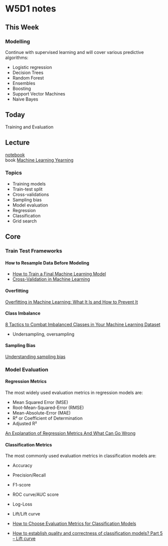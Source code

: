 # W5D1 notes

## This Week

### Modelling  

Continue with supervised learning and will cover various predictive algorithms:

- Logistic regression 
- Decision Trees
- Random Forest
- Ensembles
- Boosting
- Support Vector Machines
- Naive Bayes

## Today

Training and Evaluation

## Lecture

[notebook](https://drive.google.com/drive/folders/1bTI1E3jzrvznGReQmjzkxXacmCB2Xbhy)  
book [Machine Learning Yearning](https://www.dbooks.org/machine-learning-yearning-1501/read/)

### Topics

- Training models
- Train-test split
- Cross-validations
- Sampling bias
- Model evaluation
- Regression
- Classification
- Grid search

## Core

### Train Test Frameworks

#### How to Resample Data Before Modeling

- [How to Train a Final Machine Learning Model](https://machinelearningmastery.com/train-final-machine-learning-model/)
- [Cross-Validation in Machine Learning](https://towardsdatascience.com/cross-validation-in-machine-learning-72924a69872f)

#### Overfitting

[Overfitting in Machine Learning: What It Is and How to Prevent It](https://elitedatascience.com/overfitting-in-machine-learning)

#### Class Imbalance

[8 Tactics to Combat Imbalanced Classes in Your Machine Learning Dataset](https://machinelearningmastery.com/tactics-to-combat-imbalanced-classes-in-your-machine-learning-dataset/)

- Undersampling, oversampling

#### Sampling Bias

[Understanding sampling bias](https://david-hamill.medium.com/understanding-sampling-bias-8c757e2ace8d)

### Model Evaluation

#### Regression Metrics

The most widely used evaluation metrics in regression models are:

- Mean Squared Error (MSE)
- Root-Mean-Squared-Error (RMSE)
- Mean-Absolute-Error (MAE)
- R² or Coefficient of Determination
- Adjusted R²

[An Explanation of Regression Metrics And What Can Go Wrong](https://towardsdatascience.com/regression-an-explanation-of-regression-metrics-and-what-can-go-wrong-a39a9793d914)

#### Classification Metrics

The most commonly used evaluation metrics in classification models are:

- Accuracy
- Precision/Recall
- F1-score
- ROC curve/AUC score
- Log-Loss
- Lift/Lift curve

- [How to Choose Evaluation Metrics for Classification Models](https://www.analyticsvidhya.com/blog/2020/10/how-to-choose-evaluation-metrics-for-classification-model/)
- [How to establish quality and correctness of classification models? Part 5 – Lift curve](https://algolytics.com/tutorial-how-to-establish-quality-and-correctness-of-classification-models-part-5-lift-curve/)